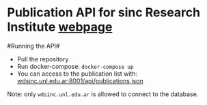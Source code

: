 Publication API for sinc Research Institute [webpage](http://fich.unl.edu.ar/sinc/)
===================================================

#Running the API#

  * Pull the repository
  * Run docker-compose: `docker-compose up`
  * You can access to the publication list with: [wdsinc.unl.edu.ar:8001/api/publications.json](http://wdsinc.unl.edu.ar:8001/api/publications.json)

Note: only `wdsinc.unl.edu.ar` is allowed to connect to the database.